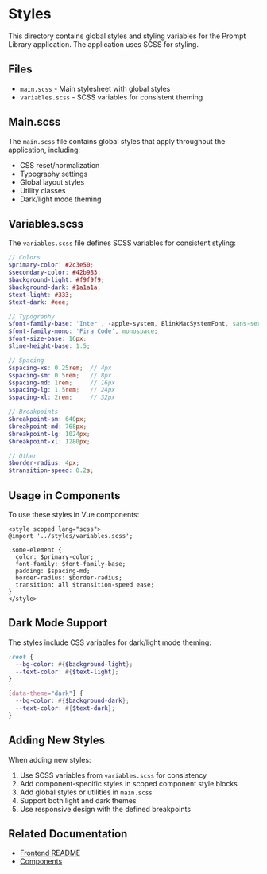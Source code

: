 # Styles

This directory contains global styles and styling variables for the Prompt Library application. The application uses SCSS for styling.

## Files

- `main.scss` - Main stylesheet with global styles
- `variables.scss` - SCSS variables for consistent theming

## Main.scss

The `main.scss` file contains global styles that apply throughout the application, including:

- CSS reset/normalization
- Typography settings
- Global layout styles
- Utility classes
- Dark/light mode theming

## Variables.scss

The `variables.scss` file defines SCSS variables for consistent styling:

```scss
// Colors
$primary-color: #2c3e50;
$secondary-color: #42b983;
$background-light: #f9f9f9;
$background-dark: #1a1a1a;
$text-light: #333;
$text-dark: #eee;

// Typography
$font-family-base: 'Inter', -apple-system, BlinkMacSystemFont, sans-serif;
$font-family-mono: 'Fira Code', monospace;
$font-size-base: 16px;
$line-height-base: 1.5;

// Spacing
$spacing-xs: 0.25rem;  // 4px
$spacing-sm: 0.5rem;   // 8px
$spacing-md: 1rem;     // 16px
$spacing-lg: 1.5rem;   // 24px
$spacing-xl: 2rem;     // 32px

// Breakpoints
$breakpoint-sm: 640px;
$breakpoint-md: 768px;
$breakpoint-lg: 1024px;
$breakpoint-xl: 1280px;

// Other
$border-radius: 4px;
$transition-speed: 0.2s;
```

## Usage in Components

To use these styles in Vue components:

```vue
<style scoped lang="scss">
@import '../styles/variables.scss';

.some-element {
  color: $primary-color;
  font-family: $font-family-base;
  padding: $spacing-md;
  border-radius: $border-radius;
  transition: all $transition-speed ease;
}
</style>
```

## Dark Mode Support

The styles include CSS variables for dark/light mode theming:

```scss
:root {
  --bg-color: #{$background-light};
  --text-color: #{$text-light};
}

[data-theme="dark"] {
  --bg-color: #{$background-dark};
  --text-color: #{$text-dark};
}
```

## Adding New Styles

When adding new styles:

1. Use SCSS variables from `variables.scss` for consistency
2. Add component-specific styles in scoped component style blocks
3. Add global styles or utilities in `main.scss`
4. Support both light and dark themes
5. Use responsive design with the defined breakpoints

## Related Documentation

- [Frontend README](../../README.md)
- [Components](../components/README.md)